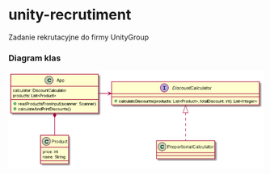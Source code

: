 # unity-recrutiment
Zadanie rekrutacyjne do firmy UnityGroup

### Diagram klas
![image](./class_diagram.png)
